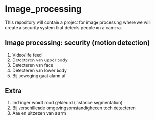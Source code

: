 # Image_processing
This repository will contain a project for image processing where we will create a security system that detects people on a camera.

## Image processing: security (motion detection)
1. Video/life feed
2. Detecteren van upper body 
3. Detecteren van face 
4. Detecteren van lower body 
5. Bij beweging gaat alarm af 


## Extra 
1. Indringer wordt rood gekleurd (instance segmentation) 
2. Bij verschillende omgevingsomstandigheden toch detecteren 
3. Aan en uitzetten van alarm

